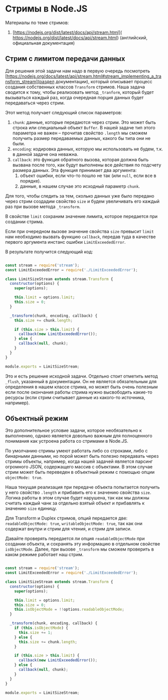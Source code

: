 # Стримы в Node.JS

Материалы по теме стримов:

1. [https://nodejs.org/dist/latest/docs/api/stream.html](
https://nodejs.org/dist/latest/docs/api/stream.html) (английский, официальная документация)

## Стрим с лимитом передачи данных

Для решения этой задачи нам надо в первую очередь посмотреть
[https://nodejs.org/docs/latest/api/stream.html#stream_implementing_a_transform_stream](раздел документации),
который описывает процесс создания собственных классов `Transform` стримов.
Наша задача сводится к тому, чтобы реализовать метод `_tranform`, который будет вызываться каждый раз, когда очередная
порция данных будет передаваться через стрим.

Этот метод получает следующий список параметров:

1. `chunk`: данные, которые передаются через стрим.
Это может быть строка или специальный объект `Buffer`.
В нашей задаче тип этого параметра не важен – прочитав свойство `.length` мы сможем получить размер передаваемых данных,
какого бы типа они не были.
1. `encoding`: кодировка данных, которую мы использовать не будем, т.к. в данной задаче она неважна.
1. `callback`: это функция обратного вызова, которая должна быть вызвана после того,
как будут выполнены все действия по подсчету размера данных. Эта функция принимает два аргумента:
   1. объект ошибки, если что-то пошло не так (или `null`, если все в порядке).
   1. данные, в нашем случае это исходный параметр `chunk`.

Для того, чтобы следить за тем, сколько данных уже было передано через стрим создадим свойство `size`
и будем увеличивать его каждый раз при вызове метода `_transform`.

В свойстве `limit` сохраним значение лимита, которое передается при создании стрима.

Если при очередном вызове значение свойства `size` превысит `limit` нам необходимо вызвать функцию `callback`,
передав туда в качестве первого аргумента инстанс ошибки `LimitExceededError`.

В результате получится следующий код:

```js

const stream = require('stream');
const LimitExceededError = require('./LimitExceededError');

class LimitSizeStream extends stream.Transform {
  constructor(options) {
    super(options);

    this.limit = options.limit;
    this.size = 0;
  }

  _transform(chunk, encoding, callback) {
    this.size += chunk.length;

    if (this.size > this.limit) {
      callback(new LimitExceededError());
    } else {
      callback(null, chunk);
    }
  }
}

module.exports = LimitSizeStream;

```

Это и есть решение исходной задачи. Отдельно стоит отметить метод `_flush`, указанный в документации.
Он не является обязательным для определения в нашем классе стрима,
но может быть очень полезным если после окончания работы стрима нужно высвободить какие-то ресурсы
(если стрим считывает данные из какого-то источника, например).

## Объектный режим

Это дополнительное условие задачи, которое необязательно к выполнению,
однако является довольно важным для полноценного понимания как устроена работа со стримами в Node.JS.

По умолчанию стримы умеют работать либо со строками, либо с бинарными данными,
но порой может быть полезно передавать через стримы объекты, например, когда нашей задачей является парсинг
огромного JSON, содержащего массив с объектами.
В этом случае стрим может быть переведен в объектный режим с помощью опции `objectMode: true`.

Наша текущая реализация при передаче объекта попытается получить у него свойство `.length`
и прибавить его к значению свойства `size`. Логика работы в этом случае будет нарушена,
так как мы должны считать каждый чанк за отдельно взятый объект и прибавлять к значению `size` единицу.

Для Transform и Duplex стримов, опций передается две: `readableObjectMode: true`, `writableObjectMode: true`,
так как они содержат внутри и стрим для чтения, и стрим для записи.

Давайте проверять передается ли опция `readableObjectMode` при создании объекта,
и сохранять эту информацию в отдельном свойстве `isObjectMode`. Далее, при вызове `_transform`
мы сможем проверить в каком режиме работает наш стрим.

```js

const stream = require('stream');
const LimitExceededError = require('./LimitExceededError');

class LimitSizeStream extends stream.Transform {
  constructor(options) {
    super(options);

    this.limit = options.limit;
    this.size = 0;
    this.isObjectMode = !!options.readableObjectMode;
  }

  _transform(chunk, encoding, callback) {
    if (this.isObjectMode) {
      this.size += 1;
    } else {
      this.size += chunk.length;
    }

    if (this.size > this.limit) {
      callback(new LimitExceededError());
    } else {
      callback(null, chunk);
    }
  }
}

module.exports = LimitSizeStream;

```
